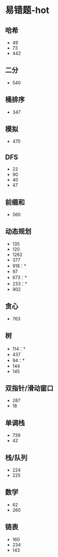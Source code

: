 # 易错题-hot

## 哈希

- 49
- 73
- 442

## 二分

- 540

## 桶排序

- 347

## 模拟

- 470

## DFS

- 22
- 90
- 40
- 47

## 前缀和

- 560

## 动态规划

- 135
- 120
- 1262
- 377
- 918：*
- 97
- 673：*
- 233：*
- 902

## 贪心

- 763

## 树

- 114：*
- 437
- 94：*
- 144
- 145

## 双指针/滑动窗口

- 287
- 18

## 单调栈

- 739
- 42

## 栈/队列

- 224
- 225

## 数学

- 62
- 260

## 链表

- 160
- 234
- 143
